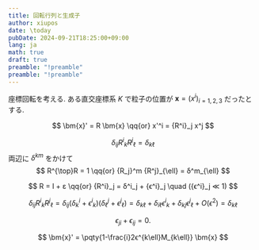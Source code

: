 ```yaml
---
title: 回転行列と生成子
author: xiupos
date: \today
pubDate: 2024-09-21T18:25:00+09:00
lang: ja
math: true
draft: true
preamble: "!preamble"
preamble: "!preamble"
---
```


座標回転を考える. ある直交座標系 $K$ で粒子の位置が $\bm{x}=(x^i)_{i=1,2,3}$ だったとする.

$$
\bm{x}' = R \bm{x} \qq{or} x'^i = {R^i}_j x^j
$$

$$
δ_{ij} {R^i}_k {R^j}_{\ell} = δ_{k\ell}
$$
両辺に $δ^{km}$ をかけて
$$
R^{\top}R = 1 \qq{or} {R_j}^m {R^j}_{\ell} = δ^m_{\ell}
$$

$$
R = I + ε \qq{or} {R^i}_j = δ^i_j + {ϵ^i}_j \quad ({ϵ^i}_j ≪ 1)
$$

$$
δ_{ij} {R^i}_k {R^j}_{\ell} = δ_{ij} (δ^i_k + {ϵ^i}_k)(δ^j_{\ell} + {ϵ^j}_{\ell}) = δ_{k\ell} + δ_{i\ell} {ϵ^i}_k + δ_{kj} {ϵ^j}_{\ell} + O(ϵ^2) = δ_{k\ell}
$$

$$
ϵ_{ji} + ϵ_{ij} = 0.
$$

$$
\bm{x}' = \pqty{1-\frac{i}2ϵ^{k\ell}M_{k\ell}} \bm{x}
$$

